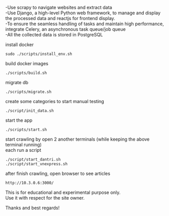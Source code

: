 -Use scrapy to navigate websites and extract data  
-Use Django, a high-level Python web framework, to manage and display the processed data and reactjs for frontend display.   
-To ensure the seamless handling of tasks and maintain high performance, integrate Celery, an asynchronous task queue/job queue  
-All the collected data is stored in PostgreSQL


install docker
```
sudo ./scripts/install_env.sh
```
build docker images
```
./scripts/build.sh
```

migrate db
```
./scripts/migrate.sh
```

create some categories to start manual testing
```
./script/init_data.sh
```

start the app
```
./scripts/start.sh
```

start crawling by open 2 another terminals (while keeping the above terminal running)  
each run a script
```
./script/start_dantri.sh
./script/start_vnexpress.sh
```
after finish crawling, open browser to see articles
```
http://10.3.0.6:3000/
```

This is for educational and experimental purpose only.  
Use it with respect for the site owner.  

Thanks and best regards!
